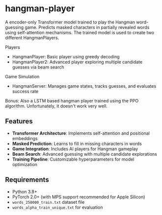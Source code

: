 # hangman-player

A encoder-only Transformer model trained to play the Hangman word-guessing game. Predicts masked characters in partially revealed words using self-attention mechanisms. The trained model is used to create two different HangmanPlayers.

Players
- HangmanPlayer: Basic player using greedy decoding
- HangmanPlayer2: Advanced player exploring multiple candidate guesses via beam search

Game Simulation
- HangmanServer: Manages game states, tracks guesses, and evaluates success rate

Bonus: Also a LSTM based hangman player trained using the PPO algorithm. Unfortunately, it doesn't work very well. 

## Features
- **Transformer Architecture**: Implements self-attention and positional embeddings
- **Masked Prediction**: Learns to fill in missing characters in words
- **Game Integration**: Includes AI players for Hangman gameplay
- **Beam Search**: Advanced guessing with multiple candidate explorations
- **Training Pipeline**: Customizable hyperparameters for model optimization

## Requirements
- Python 3.8+
- PyTorch 2.0+ (with MPS support recommended for Apple Silicon)
- `words_250000_train.txt` dataset file
- `words_alpha_train_unique.txt` for evaluation

